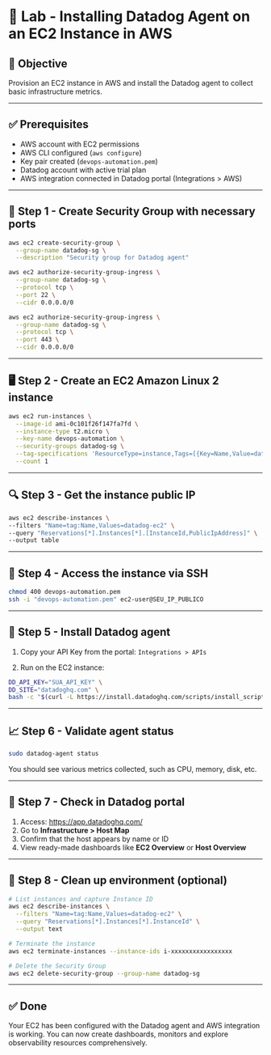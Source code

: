 # 🧪 Lab - Installing Datadog Agent on an EC2 Instance in AWS

## 🎯 Objective
Provision an EC2 instance in AWS and install the Datadog agent to collect basic infrastructure metrics.

---

## ✅ Prerequisites
- AWS account with EC2 permissions
- AWS CLI configured (`aws configure`)
- Key pair created (`devops-automation.pem`)
- Datadog account with active trial plan
- AWS integration connected in Datadog portal (Integrations > AWS)

---

## 🚀 Step 1 - Create Security Group with necessary ports

```bash
aws ec2 create-security-group \
  --group-name datadog-sg \
  --description "Security group for Datadog agent"

aws ec2 authorize-security-group-ingress \
  --group-name datadog-sg \
  --protocol tcp \
  --port 22 \
  --cidr 0.0.0.0/0

aws ec2 authorize-security-group-ingress \
  --group-name datadog-sg \
  --protocol tcp \
  --port 443 \
  --cidr 0.0.0.0/0
```

---

## 🖥️ Step 2 - Create an EC2 Amazon Linux 2 instance

```bash
aws ec2 run-instances \
  --image-id ami-0c101f26f147fa7fd \
  --instance-type t2.micro \
  --key-name devops-automation \
  --security-groups datadog-sg \
  --tag-specifications 'ResourceType=instance,Tags=[{Key=Name,Value=datadog-ec2}]' \
  --count 1
```

---

## 🔍 Step 3 - Get the instance public IP

```bash
aws ec2 describe-instances \
--filters "Name=tag:Name,Values=datadog-ec2" \
--query "Reservations[*].Instances[*].[InstanceId,PublicIpAddress]" \
--output table
```

---

## 🔐 Step 4 - Access the instance via SSH

```bash
chmod 400 devops-automation.pem
ssh -i "devops-automation.pem" ec2-user@SEU_IP_PUBLICO
```

---

## 🐶 Step 5 - Install Datadog agent

1. Copy your API Key from the portal: `Integrations > APIs`

2. Run on the EC2 instance:

```bash
DD_API_KEY="SUA_API_KEY" \
DD_SITE="datadoghq.com" \
bash -c "$(curl -L https://install.datadoghq.com/scripts/install_script_agent7.sh)"
```

---

## 📈 Step 6 - Validate agent status

```bash
sudo datadog-agent status
```

You should see various metrics collected, such as CPU, memory, disk, etc.

---

## 🧭 Step 7 - Check in Datadog portal

1. Access: https://app.datadoghq.com/
2. Go to **Infrastructure > Host Map**
3. Confirm that the host appears by name or ID
4. View ready-made dashboards like **EC2 Overview** or **Host Overview**

---

## 🧹 Step 8 - Clean up environment (optional)

```bash
# List instances and capture Instance ID
aws ec2 describe-instances \
  --filters "Name=tag:Name,Values=datadog-ec2" \
  --query "Reservations[*].Instances[*].InstanceId" \
  --output text

# Terminate the instance
aws ec2 terminate-instances --instance-ids i-xxxxxxxxxxxxxxxxx

# Delete the Security Group
aws ec2 delete-security-group --group-name datadog-sg
```

---

## ✅ Done
Your EC2 has been configured with the Datadog agent and AWS integration is working.
You can now create dashboards, monitors and explore observability resources comprehensively.


